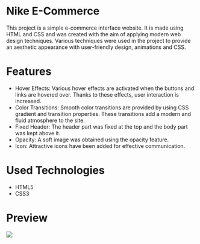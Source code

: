 # Nike E-Commerce


This project is a simple e-commerce interface website. It is made using HTML and CSS and was created with the aim of applying modern web design techniques. Various techniques were used in the project to provide an aesthetic appearance with user-friendly design, animations and CSS.


# Features

 - Hover Effects: Various hover effects are activated when the buttons and links are hovered over. Thanks to these effects, user interaction is increased.
 - Color Transitions: Smooth color transitions are provided by using CSS gradient and transition properties. These transitions add a modern and fluid atmosphere to the site.
 - Fixed Header: The header part was fixed at the top and the body part was kept above it.
 - Opacity: A soft image was obtained using the opacity feature.
 - Icon: Attractive icons have been added for effective communication.
 

# Used Technologies
- HTML5
- CSS3

# Preview

![](ekran.gif)

